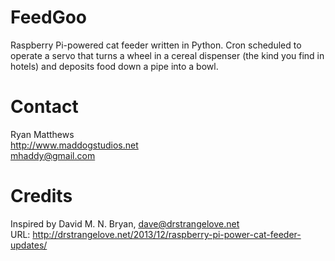 # FeedGoo
Raspberry Pi-powered cat feeder written in Python. Cron scheduled to operate a servo that turns a wheel in a cereal dispenser (the kind you find in hotels) and deposits food down a pipe into a bowl.

# Contact
Ryan Matthews<br />
http://www.maddogstudios.net<br />
mhaddy@gmail.com

# Credits
Inspired by David M. N. Bryan, dave@drstrangelove.net<br />
URL: http://drstrangelove.net/2013/12/raspberry-pi-power-cat-feeder-updates/
